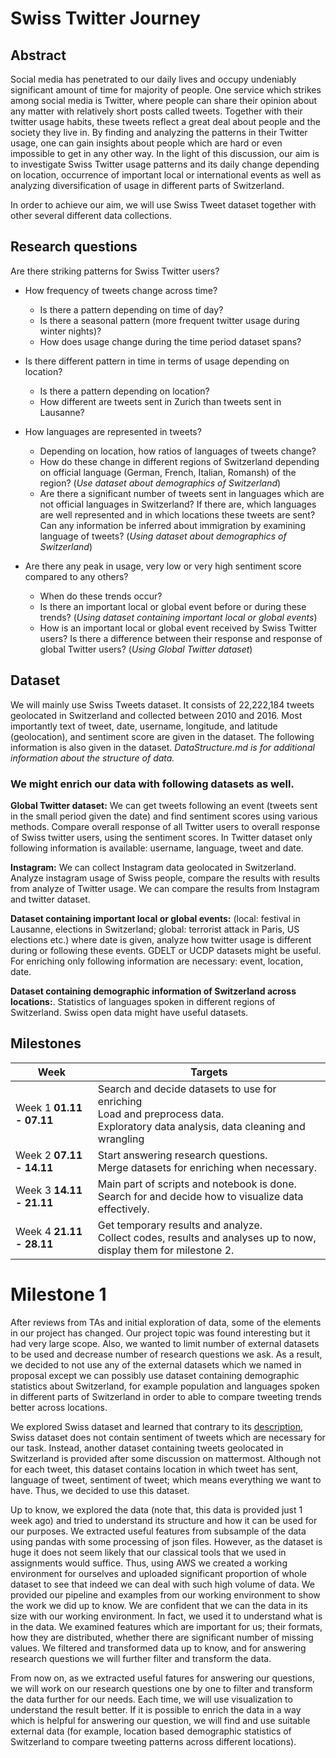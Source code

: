 # Swiss Twitter Journey

## Abstract

Social media has penetrated to our daily lives and occupy undeniably significant amount of time for majority of people. One service which strikes among social media is Twitter, where people can share their opinion about any matter with relatively short posts called tweets. Together with their twitter usage habits, these tweets reflect a great deal about people and the society they live in. By finding and analyzing the patterns in their Twitter usage, one can gain insights about people which are hard or even impossible to get in any other way. In the light of this discussion, our aim is to investigate Swiss Twitter usage patterns and its daily change depending on location, occurrence of important local or international events as well as analyzing diversification of usage in different parts of Switzerland.

In order to achieve our aim, we will use Swiss Tweet dataset together with other several different data collections.

## Research questions

Are there striking patterns for Swiss Twitter users?

* How frequency of tweets change across time? 
	* Is there a pattern depending on time of day? 
	* Is there a seasonal pattern (more frequent twitter usage during winter nights)? 
	* How does usage change during the time period dataset spans?

* Is there different pattern in time in terms of usage depending on location? 
	* Is there a pattern depending on location? 
	* How different are tweets sent in Zurich than tweets sent in Lausanne?

* How languages are represented in tweets?
	* Depending on location, how ratios of languages of tweets change?
	* How do these change in different regions of Switzerland depending on official language (German, French, Italian, Romansh) of the region? (*Use dataset about demographics of Switzerland*)
	* Are there a significant number of tweets sent in languages which are not official languages in Switzerland? If there are, which languages are well represented and in which locations these tweets are sent? Can any information be inferred about immigration by examining language of tweets? (*Using dataset about demographics of Switzerland*)
* Are there any peak in usage, very low or very high sentiment score compared to any others?
	* When do these trends occur?
	* Is there an important local or global event before or during these trends? (*Using dataset containing important local or global events*)
	* How is an important local or global event received by Swiss Twitter users? Is there a difference between their response and response of global Twitter users? (*Using Global Twitter dataset*)

## Dataset

We will mainly use Swiss Tweets dataset. It consists of 22,222,184 tweets geolocated in Switzerland and collected between 2010 and 2016. Most importantly text of tweet, date, username, longitude, and latitude (geolocation), and sentiment score are given in the dataset. The following information is also given in the dataset. *DataStructure.md is for additional information about the structure of data.*


### We might enrich our data with following datasets as well.


**Global Twitter dataset:** We can get tweets following an event (tweets sent in the small period given the date) and find sentiment scores using various methods. Compare overall response of all Twitter users to overall response of Swiss twitter users, using the sentiment scores. In Twitter dataset only following information is available: username, language, tweet and date.


**Instagram:** We can collect Instagram data geolocated in Switzerland. Analyze instagram usage of Swiss people, compare the results with results from analyze of Twitter usage. We can compare the results from Instagram and twitter dataset.


**Dataset containing important local or global events:** (local: festival in Lausanne, elections in Switzerland; global: terrorist attack in Paris, US elections etc.) where date is given, analyze how twitter usage is different during or following these events. GDELT or UCDP datasets might be useful. For enriching only following information are necessary: event, location, date.


**Dataset containing demographic information of Switzerland across locations:**. Statistics of languages spoken in different regions of Switzerland. Swiss open data might have useful datasets.

## Milestones 

| Week          | Targets     |
| ------------- |-------------|
| Week 1 **01.11 - 07.11**      | Search and decide datasets to use for enriching <br/> Load and preprocess data. <br/> Exploratory data analysis, data cleaning and wrangling |
| Week 2 **07.11 - 14.11**      | Start answering research questions. <br/> Merge datasets for enriching when necessary.      |
| Week 3 **14.11 - 21.11** | Main part of scripts and notebook is done. <br/> Search for and decide how to visualize data effectively.    |
| Week 4 **21.11 - 28.11** | Get temporary results and analyze. <br/> Collect codes, results and analyses up to now, display them for milestone 2.    |

# Milestone 1

After reviews from TAs and initial exploration of data, some of the elements in our project has changed. Our project topic was found interesting but it had very large scope. Also, we wanted to limit number of external datasets to be used and decrease number of research questions we ask. As a result, we decided to not use any of the external datasets which we named in proposal except we can possibly use dataset containing demographic statistics about Switzerland, for example population and languages spoken in different parts of Switzerland in order to able to compare tweeting trends better across locations.

We explored Swiss dataset and learned that contrary to its [description](https://docs.google.com/spreadsheets/d/1cB3UBUDF0rXvIpPQz8ly1T_7ERutw8ObGheFI6e3Y4E/), Swiss dataset does not contain sentiment of tweets which are necessary for our task. Instead, another dataset containing tweets geolocated in Switzerland is provided after some discussion on mattermost. Although not for each tweet, this dataset contains location in which tweet has sent, language of tweet, sentiment of tweet; which means everything we want to have. Thus, we decided to use this dataset.

Up to know, we explored the data (note that, this data is provided just 1 week ago) and tried to understand its structure and how it can be used for our purposes. We extracted useful features from subsample of the data using pandas with some processing of json files. However, as the dataset is huge it does not seem likely that our classical tools that we used in assignments would suffice. Thus, using AWS we created a working environment for ourselves and uploaded significant proportion of whole dataset to see that indeed we can deal with such high volume of data. We provided our pipeline and examples from our working environment to show the work we did up to know. We are confident that we can the data in its size with our working environment. In fact, we used it to understand what is in the data. We examined features which are important for us; their formats, how they are distributed, whether there are significant number of missing values. We filtered and transformed data up to know, and for answering research questions we will further filter and transform the data.

From now on, as we extracted useful fatures for answering our questions, we will work on our research questions one by one to filter and transform the data further for our needs. Each time, we will use visualization to understand the result better. If it is possible to enrich the data in a way which is helpful for answering our question, we will find and use suitable external data (for example, location based demographic statistics of Switzerland to compare tweeting patterns across different locations). 
